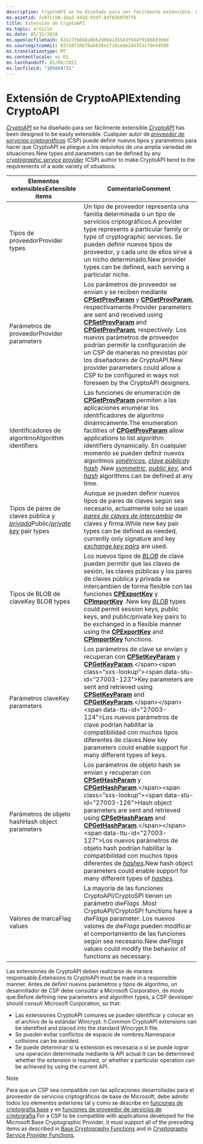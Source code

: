 ```yaml
---
description: CryptoAPI se ha diseñado para ser fácilmente extensible. Cualquier autor de proveedor de servicios criptográficos (CSP) puede definir nuevos tipos y parámetros para hacer que CryptoAPI se pliegue a los requisitos de una amplia variedad de situaciones.
ms.assetid: fe87ccb8-16a3-443d-93df-0df02b8787f6
title: Extensión de CryptoAPI
ms.topic: article
ms.date: 05/31/2018
ms.openlocfilehash: 62417f66b8a8bb2d06d145543f944f91868d366d
ms.sourcegitcommit: 831e8f3db78ab820e1710cede244553c70e50500
ms.translationtype: MT
ms.contentlocale: es-ES
ms.lasthandoff: 01/08/2021
ms.locfileid: "105669731"
---
```

# <a name="extending-cryptoapi"></a><span data-ttu-id="27003-104">Extensión de CryptoAPI</span><span class="sxs-lookup"><span data-stu-id="27003-104">Extending CryptoAPI</span></span>

<span data-ttu-id="27003-105">[*CryptoAPI*](../secgloss/c-gly.md) se ha diseñado para ser fácilmente extensible.</span><span class="sxs-lookup"><span data-stu-id="27003-105">[*CryptoAPI*](../secgloss/c-gly.md) has been designed to be easily extensible.</span></span> <span data-ttu-id="27003-106">Cualquier autor de [*proveedor de servicios criptográficos*](../secgloss/c-gly.md) (CSP) puede definir nuevos tipos y parámetros para hacer que CryptoAPI se pliegue a los requisitos de una amplia variedad de situaciones.</span><span class="sxs-lookup"><span data-stu-id="27003-106">New types and parameters can be defined by any [*cryptographic service provider*](../secgloss/c-gly.md) (CSP) author to make CryptoAPI bend to the requirements of a wide variety of situations.</span></span>



| <span data-ttu-id="27003-107">Elementos extensibles</span><span class="sxs-lookup"><span data-stu-id="27003-107">Extensible items</span></span>                                                                                                 | <span data-ttu-id="27003-108">Comentario</span><span class="sxs-lookup"><span data-stu-id="27003-108">Comment</span></span>                                                                                                                                                                                                                                                                                                                                                                                                                                                   |
|------------------------------------------------------------------------------------------------------------------|-----------------------------------------------------------------------------------------------------------------------------------------------------------------------------------------------------------------------------------------------------------------------------------------------------------------------------------------------------------------------------------------------------------------------------------------------------------|
| <span data-ttu-id="27003-109">Tipos de proveedor</span><span class="sxs-lookup"><span data-stu-id="27003-109">Provider types</span></span><br/>                                                                                        | <span data-ttu-id="27003-110">Un tipo de proveedor representa una familia determinada o un tipo de servicios criptográficos.</span><span class="sxs-lookup"><span data-stu-id="27003-110">A provider type represents a particular family or type of cryptographic services.</span></span> <span data-ttu-id="27003-111">Se pueden definir nuevos tipos de proveedor, y cada uno de ellos sirve a un nicho determinado.</span><span class="sxs-lookup"><span data-stu-id="27003-111">New provider types can be defined, each serving a particular niche.</span></span><br/>                                                                                                                                                                                                                                                                                          |
| <span data-ttu-id="27003-112">Parámetros de proveedor</span><span class="sxs-lookup"><span data-stu-id="27003-112">Provider parameters</span></span><br/>                                                                                   | <span data-ttu-id="27003-113">Los parámetros de proveedor se envían y se reciben mediante [**CPSetProvParam**](https://www.bing.com/search?q=**CPSetProvParam**) y [**CPGetProvParam**](https://www.bing.com/search?q=**CPGetProvParam**), respectivamente.</span><span class="sxs-lookup"><span data-stu-id="27003-113">Provider parameters are sent and received using [**CPSetProvParam**](https://www.bing.com/search?q=**CPSetProvParam**) and [**CPGetProvParam**](https://www.bing.com/search?q=**CPGetProvParam**), respectively.</span></span> <span data-ttu-id="27003-114">Los nuevos parámetros de proveedor podrían permitir la configuración de un CSP de maneras no previstas por los diseñadores de CryptoAPI.</span><span class="sxs-lookup"><span data-stu-id="27003-114">New provider parameters could allow a CSP to be configured in ways not foreseen by the CryptoAPI designers.</span></span><br/>                                                                                                                                                                 |
| <span data-ttu-id="27003-115">Identificadores de algoritmo</span><span class="sxs-lookup"><span data-stu-id="27003-115">Algorithm identifiers</span></span><br/>                                                                                 | <span data-ttu-id="27003-116">Las funciones de enumeración de [**CPGetProvParam**](https://www.bing.com/search?q=**CPGetProvParam**) permiten a las aplicaciones enumerar los identificadores de algoritmo dinámicamente.</span><span class="sxs-lookup"><span data-stu-id="27003-116">The enumeration facilities of [**CPGetProvParam**](https://www.bing.com/search?q=**CPGetProvParam**) allow applications to list algorithm identifiers dynamically.</span></span> <span data-ttu-id="27003-117">En cualquier momento se pueden definir nuevos algoritmos [*simétricos*](../secgloss/s-gly.md), [*clave pública*](../secgloss/p-gly.md)y [*hash*](../secgloss/h-gly.md) .</span><span class="sxs-lookup"><span data-stu-id="27003-117">New [*symmetric*](../secgloss/s-gly.md), [*public key*](../secgloss/p-gly.md), and [*hash*](../secgloss/h-gly.md) algorithms can be defined at any time.</span></span><br/> |
| <span data-ttu-id="27003-118">Tipos de pares de claves pública y [*privada*](../secgloss/p-gly.md)</span><span class="sxs-lookup"><span data-stu-id="27003-118">Public/[*private key*](../secgloss/p-gly.md) pair types</span></span><br/> | <span data-ttu-id="27003-119">Aunque se pueden definir nuevos tipos de pares de claves según sea necesario, actualmente solo se usan [*pares de claves de intercambio*](../secgloss/e-gly.md) de claves y firma.</span><span class="sxs-lookup"><span data-stu-id="27003-119">While new key pair types can be defined as needed, currently only signature and key [*exchange key pairs*](../secgloss/e-gly.md) are used.</span></span><br/>                                                                                                                                                                                                                                           |
| <span data-ttu-id="27003-120">Tipos de BLOB de clave</span><span class="sxs-lookup"><span data-stu-id="27003-120">Key BLOB types</span></span><br/>                                                                                        | <span data-ttu-id="27003-121">Los nuevos tipos de [*BLOB*](../secgloss/b-gly.md) de clave pueden permitir que las claves de sesión, las claves públicas y los pares de claves pública y privada se intercambien de forma flexible con las funciones [**CPExportKey**](https://www.bing.com/search?q=**CPExportKey**) y [**CPImportKey**](https://www.bing.com/search?q=**CPImportKey**) .</span><span class="sxs-lookup"><span data-stu-id="27003-121">New key [*BLOB*](../secgloss/b-gly.md) types could permit session keys, public keys, and public/private key pairs to be exchanged in a flexible manner using the [**CPExportKey**](https://www.bing.com/search?q=**CPExportKey**) and [**CPImportKey**](https://www.bing.com/search?q=**CPImportKey**) functions.</span></span><br/>                                                                                                                                            |
| <span data-ttu-id="27003-122">Parámetros clave</span><span class="sxs-lookup"><span data-stu-id="27003-122">Key parameters</span></span><br/>                                                                                        | <span data-ttu-id="27003-123">Los parámetros de clave se envían y recuperan con [**CPSetKeyParam**](https://www.bing.com/search?q=**CPSetKeyParam**) y [**CPGetKeyParam**](https://www.bing.com/search?q=**CPGetKeyParam**).</span><span class="sxs-lookup"><span data-stu-id="27003-123">Key parameters are sent and retrieved using [**CPSetKeyParam**](https://www.bing.com/search?q=**CPSetKeyParam**) and [**CPGetKeyParam**](https://www.bing.com/search?q=**CPGetKeyParam**).</span></span> <span data-ttu-id="27003-124">Los nuevos parámetros de clave podrían habilitar la compatibilidad con muchos tipos diferentes de claves.</span><span class="sxs-lookup"><span data-stu-id="27003-124">New key parameters could enable support for many different types of keys.</span></span><br/>                                                                                                                                                                                                                         |
| <span data-ttu-id="27003-125">Parámetros de objeto hash</span><span class="sxs-lookup"><span data-stu-id="27003-125">Hash object parameters</span></span><br/>                                                                                | <span data-ttu-id="27003-126">Los parámetros de objeto hash se envían y recuperan con [**CPSetHashParam**](https://www.bing.com/search?q=**CPSetHashParam**) y [**CPGetHashParam**](https://www.bing.com/search?q=**CPGetHashParam**).</span><span class="sxs-lookup"><span data-stu-id="27003-126">Hash object parameters are sent and retrieved using [**CPSetHashParam**](https://www.bing.com/search?q=**CPSetHashParam**) and [**CPGetHashParam**](https://www.bing.com/search?q=**CPGetHashParam**).</span></span> <span data-ttu-id="27003-127">Los nuevos parámetros de objeto hash podrían habilitar la compatibilidad con muchos tipos diferentes de [*hashes*](../secgloss/h-gly.md).</span><span class="sxs-lookup"><span data-stu-id="27003-127">New hash object parameters could enable support for many different types of [*hashes*](../secgloss/h-gly.md).</span></span><br/>                                                                                                                                         |
| <span data-ttu-id="27003-128">Valores de marca</span><span class="sxs-lookup"><span data-stu-id="27003-128">Flag values</span></span><br/>                                                                                           | <span data-ttu-id="27003-129">La mayoría de las funciones CryptoAPI/CryptoSPI tienen un parámetro *dwFlags* .</span><span class="sxs-lookup"><span data-stu-id="27003-129">Most CryptoAPI/CryptoSPI functions have a *dwFlags* parameter.</span></span> <span data-ttu-id="27003-130">Los nuevos valores de *dwFlags* pueden modificar el comportamiento de las funciones según sea necesario.</span><span class="sxs-lookup"><span data-stu-id="27003-130">New *dwFlags* values could modify the behavior of functions as necessary.</span></span><br/>                                                                                                                                                                                                                                                                                                       |



 

<span data-ttu-id="27003-131">Las extensiones de CryptoAPI deben realizarse de manera responsable.</span><span class="sxs-lookup"><span data-stu-id="27003-131">Extensions to CryptoAPI must be made in a responsible manner.</span></span> <span data-ttu-id="27003-132">Antes de definir nuevos parámetros y tipos de algoritmo, un desarrollador de CSP debe consultar a Microsoft Corporation, de modo que:</span><span class="sxs-lookup"><span data-stu-id="27003-132">Before defining new parameters and algorithm types, a CSP developer should consult Microsoft Corporation, so that:</span></span>

-   <span data-ttu-id="27003-133">Las extensiones CryptoAPI comunes se pueden identificar y colocar en el archivo de la estándar Wincrypt. h.</span><span class="sxs-lookup"><span data-stu-id="27003-133">Common CryptoAPI extensions can be identified and placed into the standard Wincrypt.h file.</span></span>
-   <span data-ttu-id="27003-134">Se pueden evitar conflictos de espacio de nombres.</span><span class="sxs-lookup"><span data-stu-id="27003-134">Namespace collisions can be avoided.</span></span>
-   <span data-ttu-id="27003-135">Se puede determinar si la extensión es necesaria o si se puede lograr una operación determinada mediante la API actual.</span><span class="sxs-lookup"><span data-stu-id="27003-135">It can be determined whether the extension is required, or whether a particular operation can be achieved by using the current API.</span></span>

> [!Note]  
> <span data-ttu-id="27003-136">Para que un CSP sea compatible con las aplicaciones desarrolladas para el proveedor de servicios criptográficos de base de Microsoft, debe admitir todos los elementos anteriores tal y como se describe en [funciones de criptografía base](cryptography-functions.md) y en [funciones de proveedor de servicios de criptografía](cryptography-functions.md).</span><span class="sxs-lookup"><span data-stu-id="27003-136">For a CSP to be compatible with applications developed for the Microsoft Base Cryptographic Provider, it must support all of the preceding items as described in [Base Cryptography Functions](cryptography-functions.md) and in [Cryptography Service Provider Functions](cryptography-functions.md).</span></span>

 

 

 
